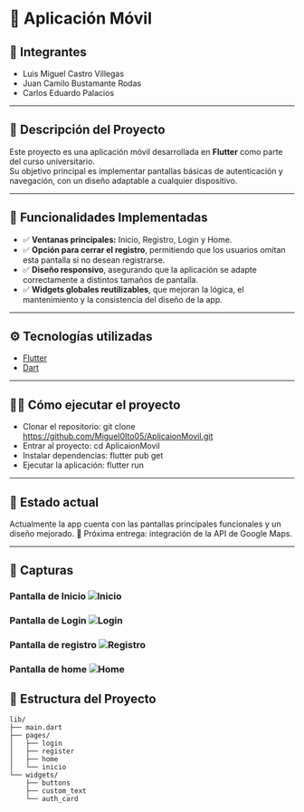 # 📱 Aplicación Móvil

## 👥 Integrantes
- Luis Miguel Castro Villegas  
- Juan Camilo Bustamante Rodas  
- Carlos Eduardo Palacios  

---

## 📝 Descripción del Proyecto
Este proyecto es una aplicación móvil desarrollada en **Flutter** como parte del curso universitario.  
Su objetivo principal es implementar pantallas básicas de autenticación y navegación, con un diseño adaptable a cualquier dispositivo.  

---

## 🚀 Funcionalidades Implementadas
- ✅ **Ventanas principales:** Inicio, Registro, Login y Home.  
- ✅ **Opción para cerrar el registro**, permitiendo que los usuarios omitan esta pantalla si no desean registrarse.  
- ✅ **Diseño responsivo**, asegurando que la aplicación se adapte correctamente a distintos tamaños de pantalla.  
- ✅ **Widgets globales reutilizables**, que mejoran la lógica, el mantenimiento y la consistencia del diseño de la app.  

---

## ⚙️ Tecnologías utilizadas
- [Flutter](https://flutter.dev/)  
- [Dart](https://dart.dev/)  

---

## 👨‍💻 Cómo ejecutar el proyecto
- Clonar el repositorio:
git clone https://github.com/Miguel0Ito05/AplicaionMovil.git
- Entrar al proyecto:
cd AplicaionMovil
- Instalar dependencias:
flutter pub get
- Ejecutar la aplicación:
flutter run


---

## 📌 Estado actual

Actualmente la app cuenta con las pantallas principales funcionales y un diseño mejorado.
📍 Próxima entrega: integración de la API de Google Maps.

---

## 📸 Capturas

### Pantalla de Inicio ![Inicio](assets/screenshots/inicio.png) 

### Pantalla de Login ![Login](assets/screenshots/login.png) 

### Pantalla de registro ![Registro](assets/screenshots/registro.png) 

### Pantalla de home ![Home](assets/screenshots/home.png)


## 📂 Estructura del Proyecto
```plaintext
lib/
├── main.dart
├── pages/
│   ├── login
│   ├── register
│   ├── home
│   └── inicio
└── widgets/
    ├── buttons
    ├── custom_text
    └── auth_card
